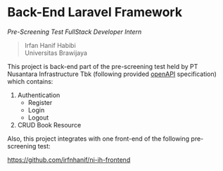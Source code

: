 # Back-End Laravel Framework

*Pre-Screening Test FullStack Developer Intern*

> Irfan Hanif Habibi <br>
> Universitas Brawijaya

This project is back-end part of the pre-screening test held by PT Nusantara Infrastructure Tbk (following provided [openAPI](openapi.yaml) specification) which contains:
1. Authentication
    * Register
    * Login
    * Logout
2. CRUD Book Resource

Also, this project integrates with one front-end of the following pre-screening test:

https://github.com/irfnhanif/ni-ih-frontend
